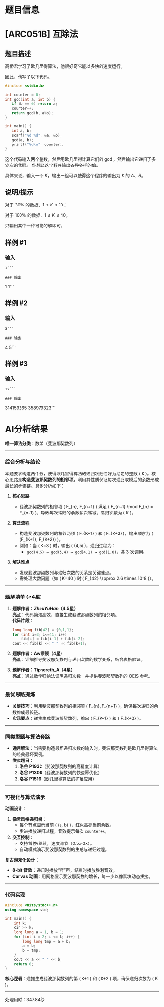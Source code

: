 # 题目信息

# [ARC051B] 互除法

## 题目描述

高桥君学习了欧几里得算法，他很好奇它能以多快的速度运行。

因此，他写了以下代码。

```cpp
#include <stdio.h>

int counter = 0;
int gcd(int a, int b) {
   if (b == 0) return a;
   counter++;
   return gcd(b, a%b);
}

int main() {
   int a, b;
   scanf("%d %d", &a, &b);
   gcd(a, b);
   printf("%d\n", counter);
}
```

这个代码输入两个整数，然后用欧几里得计算它们的 $\gcd$，然后输出它递归了多少次的代码。 你想让这个程序输出各种各样的值。

具体来说，输入一个 $K$，输出一组可以使得这个程序的输出为 $K$ 的 $A$、$B$。

## 说明/提示

对于 $30\%$ 的数据，$1\le K \le 10$；

对于 $100\%$ 的数据，$1\le K \le 40$。

只输出其中一种可能的解即可。

## 样例 #1

### 输入

```
1```

### 输出

```
1 1```

## 样例 #2

### 输入

```
3```

### 输出

```
4 5```

## 样例 #3

### 输入

```
12```

### 输出

```
314159265 358979323```

# AI分析结果



**唯一算法分类**：数学（斐波那契数列）

---

### **综合分析与结论**
本题要求构造两个数，使得欧几里得算法的递归次数恰好为给定的整数 \( K \)。核心思路是**构造斐波那契数列的相邻项**，利用其性质保证每次递归取模后的余数形成最长的步骤链。具体分析如下：

1. **核心思路**  
   - 斐波那契数列的相邻项 \( F_{n}, F_{n+1} \) 满足 \( F_{n+1} \mod F_{n} = F_{n-1} \)，导致每次递归的余数依次递减，递归次数为 \( K \)。

2. **算法流程**  
   - 构造斐波那契数列的相邻两项 \( F_{K+1} \) 和 \( F_{K+2} \)，输出顺序为 \( (F_{K+1}, F_{K+2}) \)。
   - 例如：当 \( K=3 \) 时，输出 \( (4,5) \)，递归过程为：
     - `gcd(4,5) → gcd(5,4) → gcd(4,1) → gcd(1,0)`，共 3 次调用。

3. **解决难点**  
   - 发现斐波那契数列与递归次数的关系是关键难点。
   - 需处理大数问题（如 \( K=40 \) 时 \( F_{42} \approx 2.6 \times 10^8 \)）。

---

### **题解清单 (≥4星)**

1. **题解作者：_ZhouYuHan_（4.5星）**  
   **亮点**：代码简洁高效，直接生成斐波那契数列的相邻项。  
   **代码片段**：
   ```cpp
   long long fib[42] = {0,1,1};
   for (int i=3; i<=41; i++)
       fib[i] = fib[i-1] + fib[i-2];
   cout << fib[k] << " " << fib[k+1];
   ```

2. **题解作者：Aw顿顿（4星）**  
   **亮点**：详细推导斐波那契数列与递归次数的数学关系，结合表格验证。

3. **题解作者：Tiphereth_A（4星）**  
   **亮点**：通过数学归纳法证明递归次数，并提供斐波那契数列的 OEIS 参考。

---

### **最优思路提炼**
- **关键技巧**：利用斐波那契数列的相邻项 \( F_{n}, F_{n+1} \)，确保每次递归的余数构成最长链。
- **实现要点**：递推生成斐波那契数列，输出 \( F_{K+1} \) 和 \( F_{K+2} \)。

---

### **同类型题与算法套路**
- **通用解法**：当需要构造最坏递归次数的输入时，斐波那契数列是欧几里得算法的经典最坏案例。
- **类似题目**：
  1. **洛谷 P1932**（斐波那契数列的高精度计算）
  2. **洛谷 P1306**（斐波那契数列的快速幂优化）
  3. **洛谷 P1516**（欧几里得算法的扩展应用）

---

### **可视化与算法演示**
**动画设计**：
1. **像素风格递归树**：  
   - 每个节点显示当前 \( (a, b) \)，红色高亮当前余数。
   - 步进播放递归过程，音效提示每次 `counter++`。
2. **交互控制**：  
   - 支持暂停/继续，速度调节（0.5x-3x）。
   - 自动模式演示斐波那契数列的生成与递归过程。

**复古游戏化设计**：
- **8-bit 音效**：递归时播放“哔”声，结束时播放胜利音效。
- **Canvas 动画**：用网格显示斐波那契数的增长，每一步以像素块动态拼接。

---

### **代码实现**
```cpp
#include <bits/stdc++.h>
using namespace std;

int main() {
    int k;
    cin >> k;
    long long a = 1, b = 1;
    for (int i = 2; i <= k; i++) {
        long long tmp = a + b;
        a = b;
        b = tmp;
    }
    cout << a << " " << b;
    return 0;
}
```
**核心逻辑**：递推生成斐波那契数列的第 \( K+1 \) 和 \( K+2 \) 项，确保递归次数为 \( K \)。

---
处理用时：347.84秒